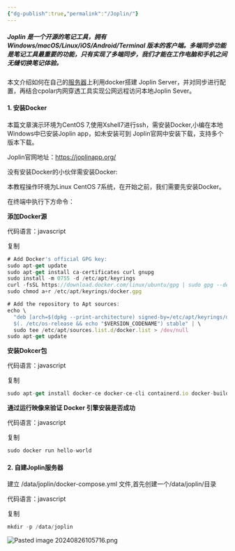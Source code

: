```yaml
---
{"dg-publish":true,"permalink":"/Joplin/"}
---
```


##### Joplin 是一个开源的笔记工具，拥有 Windows/macOS/Linux/iOS/Android/Terminal 版本的客户端。多端同步功能是笔记工具最重要的功能，只有实现了多端同步，我们才能在工作电脑和手机之间无缝切换笔记体验。

本文介绍如何在自己的[服务器](https://cloud.tencent.com/act/pro/promotion-cvm?from_column=20065&from=20065)上利用docker搭建 Joplin Server，并对同步进行配置，再结合cpolar内网穿透工具实现公网远程访问本地Joplin Sever。

#### 1. 安装Docker

本篇文章演示环境为CentOS 7,使用Xshell7进行ssh，需安装Docker,小编在本地Windows中已安装Joplin app，如未安装可到 Joplin官网中安装下载，支持多个版本下载。

Joplin官网地址：https://joplinapp.org/

没有安装Docker的小伙伴需安装Docker:

本教程操作环境为Linux CentOS 7系统，在开始之前，我们需要先安装Docker。

在终端中执行下方命令：

**添加Docker源**

代码语言：javascript

复制

```javascript
# Add Docker's official GPG key:
sudo apt-get update
sudo apt-get install ca-certificates curl gnupg
sudo install -m 0755 -d /etc/apt/keyrings
curl -fsSL https://download.docker.com/linux/ubuntu/gpg | sudo gpg --dearmor -o /etc/apt/keyrings/docker.gpg
sudo chmod a+r /etc/apt/keyrings/docker.gpg

# Add the repository to Apt sources:
echo \
  "deb [arch=$(dpkg --print-architecture) signed-by=/etc/apt/keyrings/docker.gpg] https://download.docker.com/linux/ubuntu \
  $(. /etc/os-release && echo "$VERSION_CODENAME") stable" | \
  sudo tee /etc/apt/sources.list.d/docker.list > /dev/null
sudo apt-get update
```

**安装Dokcer包**

代码语言：javascript

复制

```javascript
sudo apt-get install docker-ce docker-ce-cli containerd.io docker-buildx-plugin docker-compose-plugin
```

**通过运行映像来验证 Docker 引擎安装是否成功**

代码语言：javascript

复制

```javascript
sudo docker run hello-world
```

#### 2. 自建Joplin服务器

建立 /data/joplin/docker-compose.yml 文件,首先创建一个/data/joplin/目录

代码语言：javascript

复制

```javascript
mkdir -p /data/joplin
```

![Pasted image 20240826105716.png](/img/user/Pasted%20image%2020240826105716.png)
